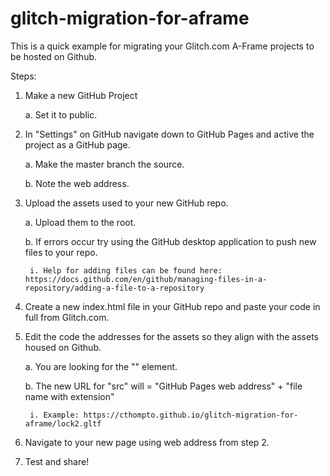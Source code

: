 # glitch-migration-for-aframe

This is a quick example for migrating your Glitch.com A-Frame projects to be hosted on Github.

Steps:
1. Make a new GitHub Project

    a. Set it to public.
    
2. In "Settings" on GitHub navigate down to GitHub Pages and active the project as a GitHub page. 

    a. Make the master branch the source.
    
    b. Note the web address.
    
3. Upload the assets used to your new GitHub repo.

    a. Upload them to the root.
    
    b. If errors occur try using the GitHub desktop application to push new files to your repo.
    
        i. Help for adding files can be found here: https://docs.github.com/en/github/managing-files-in-a-repository/adding-a-file-to-a-repository
    
4. Create a new index.html file in your GitHub repo and paste your code in full from Glitch.com.

5. Edit the code the addresses for the assets so they align with the assets housed on Github.

    a. You are looking for the "<asset-item>" element.
    
    b. The new URL for "src" will = "GitHub Pages web address" + "file name with extension"
    
        i. Example: https://cthompto.github.io/glitch-migration-for-aframe/lock2.gltf
        
6. Navigate to your new page using web address from step 2.

7. Test and share!
